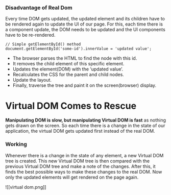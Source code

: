 
### Disadvantage of Real Dom

Every time DOM gets updated, the updated element and its children have to be rendered again to update the UI of our page. For this, each time there is a component update, the DOM needs to be updated and the UI components have to be re-rendered.

```
// Simple getElementById() method
document.getElementById('some-id').innerValue = 'updated value';
```

- The browser parses the HTML to find the node with this id.
- It removes the child element of this specific element.
- Updates the element(DOM) with the ‘updated value’.
- Recalculates the CSS for the parent and child nodes.
- Update the layout.
- Finally, traverse the tree and paint it on the screen(browser) display.

# Virtual DOM Comes to Rescue

****Manipulating DOM is slow, but manipulating Virtual DOM is fast**** as nothing gets drawn on the screen. So each time there is a change in the state of our application, the virtual DOM gets updated first instead of the real DOM.

### Working
Whenever there is a change in the state of any element, a new Virtual DOM tree is created. This new Virtual DOM tree is then compared with the previous Virtual DOM tree and make a note of the changes. After this, it finds the best possible ways to make these changes to the real DOM. Now only the updated elements will get rendered on the page again.

![[virtual dom.png]]